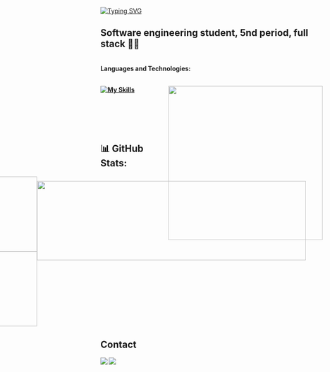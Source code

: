 [![Typing SVG](https://readme-typing-svg.herokuapp.com?font=Fira+Code&size=30&pause=600&color=F7B4F0&width=435&lines=Hello+World%2C++I'm+Emy!;be+very+welcome+%F0%9F%92%AB)](https://git.io/typing-svg)

 ## Software engineering student, 5nd period, full stack 👩‍💻

 
<br   />
  <strong>Languages ​​and Technologies:<strong/>
    

  <br>
  
  <br>

<div>
  
[![My Skills](https://skillicons.dev/icons?i=js,java,nodejs,mysql,express,docker,react)](https://skillicons.dev) <a href="https://discord.com/users/733443398903529534"><img src="https://lanyard.cnrad.dev/api/733443398903529534" align="right" width="350px" /></a> 
</div>

<br>

<br>
<br>
<br>
  
## 📊 GitHub Stats:
<div align="center" style="display: flex; justify-content: center;">
  <a href="https://github.com/emytonton">
    <img height="170px" src="https://github-readme-stats.vercel.app/api?username=emytonton&show_icons=true&theme=rose"/>
    <img height="170px" src="https://github-readme-stats.vercel.app/api/top-langs?username=emytonton&layout=compact&langs_count=8&theme=rose" />
  </a>
   <div style="margin-top: 10px; display: flex; justify-content: center;">
      <img src="https://github-readme-streak-stats.herokuapp.com/?user=emytonton&theme=rose" width="610px" height="180px"/>
    </div>
 
</div>


 




## Contact

<div> 
  <a href="https://www.linkedin.com/in/emilly-paiva-bbb9b5288/" target="_blank"><img src="https://img.shields.io/badge/-LinkedIn-%230077B5?style=for-the-badge&logo=linkedin&logoColor=white" target="_blank"></a> 
  <a href="mailto:emillypaiva3260@gmail.com"><img src="https://img.shields.io/badge/-Gmail-%23333?style=for-the-badge&logo=gmail&logoColor=white" target="_blank"></a>
</div>
